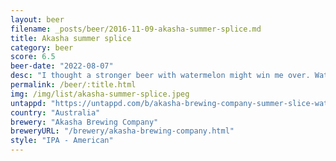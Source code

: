 ```yaml
---
layout: beer
filename: _posts/beer/2016-11-09-akasha-summer-splice.md
title: Akasha summer splice
category: beer
score: 6.5
beer-date: "2022-08-07"
desc: "I thought a stronger beer with watermelon might win me over. Watermelon does not improve a beer"
permalink: /beer/:title.html
img: /img/list/akasha-summer-splice.jpeg
untappd: "https://untappd.com/b/akasha-brewing-company-summer-slice-watermelon-ipa/4622180"
country: "Australia"
brewery: "Akasha Brewing Company"
breweryURL: "/brewery/akasha-brewing-company.html"
style: "IPA - American"
---
```

